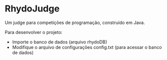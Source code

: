 # RhydoJudge
Um judge para competições de programação, construído em Java.


Para desenvolver o projeto:
- Importe o banco de dados (arquivo rhydoDB)
- Modifique o arquivo de configurações config.txt (para acessar o banco de dados)
